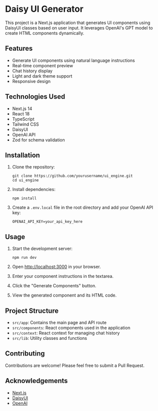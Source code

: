 # Daisy UI Generator

This project is a Next.js application that generates UI components using DaisyUI classes based on user input. It leverages OpenAI's GPT model to create HTML components dynamically.

## Features

- Generate UI components using natural language instructions
- Real-time component preview
- Chat history display
- Light and dark theme support
- Responsive design

## Technologies Used

- Next.js 14
- React 18
- TypeScript
- Tailwind CSS
- DaisyUI
- OpenAI API
- Zod for schema validation

## Installation

1. Clone the repository:
   ```
   git clone https://github.com/yourusername/ui_engine.git
   cd ui_engine
   ```

2. Install dependencies:
   ```
   npm install
   ```

3. Create a `.env.local` file in the root directory and add your OpenAI API key:
   ```
   OPENAI_API_KEY=your_api_key_here
   ```

## Usage

1. Start the development server:
   ```
   npm run dev
   ```

2. Open [http://localhost:3000](http://localhost:3000) in your browser.

3. Enter your component instructions in the textarea.

4. Click the "Generate Components" button.

5. View the generated component and its HTML code.

## Project Structure

- `src/app`: Contains the main page and API route
- `src/components`: React components used in the application
- `src/context`: React context for managing chat history
- `src/lib`: Utility classes and functions

## Contributing

Contributions are welcome! Please feel free to submit a Pull Request.

## Acknowledgements

- [Next.js](https://nextjs.org/)
- [DaisyUI](https://daisyui.com/)
- [OpenAI](https://openai.com/)
